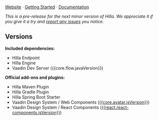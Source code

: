[Website](https://hilla.dev) · [Getting Started](https://hilla.dev/docs/tutorials/quickstart) · [Documentation](https://hilla.dev/docs/)

*This is a pre-release for the next minor version of Hilla. We appreciate it if you give it a try and [report any issues](https://github.com/vaadin/hilla/issues/new) you notice.*

## Versions

**Included dependencies:**

- Hilla Endpoint
- Hilla Engine
- Vaadin Dev Server ({{core.flow.javaVersion}})

**Official add-ons and plugins:**

- Hilla Maven Plugin
- Hilla Gradle Plugin
- Hilla Spring Boot Starter
- Vaadin Design System / Web Components ([{{core.avatar.jsVersion}}](https://github.com/vaadin/web-components/releases/tag/v{{core.avatar.jsVersion}}))
- Vaadin Design System / React Components ([{{react.react-components.jsVersion}}](https://github.com/vaadin/react-components/releases/tag/v{{react.react-components.jsVersion}}))

<!-- Add the What Changed section by GITHUB provided functions  -->
